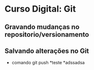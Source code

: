 # Curso Digital: Git

## Gravando mudanças no repositorio/versionamento


## Salvando alterações no Git

* comando git push
*teste
*adssadsa